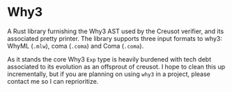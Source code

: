 # Why3 

A Rust library furnishing the Why3 AST used by the Creusot verifier, and its associated pretty printer. 
The library supports three input formats to why3: WhyML (`.mlw`), coma (`.coma`) and Coma (`.coma`).

As it stands the core Why3 `Exp` type is heavily burdened with tech debt associated to its evolution as an offsprout of creusot. 
I hope to clean this up incrementally, but if you are planning on using `why3` in a project, please contact me so I can reprioritize. 

